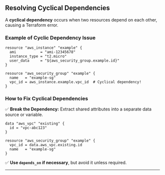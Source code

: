 
## **Resolving Cyclical Dependencies**
A **cyclical dependency** occurs when two resources depend on each other, causing a Terraform error.

### **Example of Cyclic Dependency Issue**
```hcl
resource "aws_instance" "example" {
  ami           = "ami-12345678"
  instance_type = "t2.micro"
  user_data     = "${aws_security_group.example.id}"
}

resource "aws_security_group" "example" {
  name   = "example-sg"
  vpc_id = aws_instance.example.vpc_id  # Cyclical dependency!
}
```

### **How to Fix Cyclical Dependencies**
✅ **Break the Dependency:** Extract shared attributes into a separate data source or variable.
```hcl
data "aws_vpc" "existing" {
  id = "vpc-abc123"
}

resource "aws_security_group" "example" {
  vpc_id = data.aws_vpc.existing.id
  name   = "example-sg"
}
```
✅ **Use `depends_on` if necessary**, but avoid it unless required.

---
